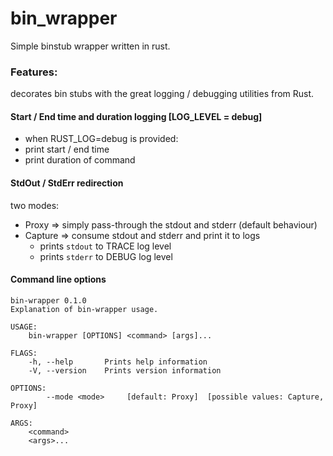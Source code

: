 # bin_wrapper

Simple binstub wrapper written in rust.


### Features:

decorates bin stubs with the great logging / debugging utilities from Rust.

#### Start / End time and duration logging [LOG_LEVEL = debug]
- when RUST_LOG=debug is provided:
 - print start / end time
 - print duration of command

#### StdOut / StdErr redirection

two modes:

- Proxy => simply pass-through the stdout and stderr (default behaviour)
- Capture => consume stdout and stderr and print it to logs
  - prints `stdout` to TRACE log level
  - prints `stderr` to DEBUG log level

#### Command line options

```
bin-wrapper 0.1.0
Explanation of bin-wrapper usage.

USAGE:
    bin-wrapper [OPTIONS] <command> [args]...

FLAGS:
    -h, --help       Prints help information
    -V, --version    Prints version information

OPTIONS:
        --mode <mode>     [default: Proxy]  [possible values: Capture, Proxy]

ARGS:
    <command>
    <args>...
```
